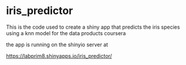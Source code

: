# iris_predictor

This is the code used to create a shiny app that predicts the iris species using a knn model for the data products coursera

the app is running on the shinyio server at 

https://labprim8.shinyapps.io/iris_predictor/

